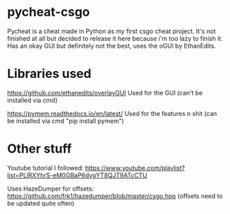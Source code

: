 
# pycheat-csgo
Pycheat is a cheat made in Python as my first csgo cheat project. It's not finished at all but decided to release it here because i'm too lazy to finish it.
Has an okay GUI but definitely not the best, uses the oGUI by EthanEdits.
# Libraries used
https://github.com/ethanedits/overlayGUI Used for the GUI (can't be installed via cmd)

https://pymem.readthedocs.io/en/latest/ Used for the features n shit (can be installed via cmd "pip install pymem")
# Other stuff
Youtube tutorial I followed: https://www.youtube.com/playlist?list=PLlRXYhrS-eM0GBaP6dvgYT8QJT9ATcCTU

Uses HazeDumper for offsets: https://github.com/frk1/hazedumper/blob/master/csgo.hpp (offsets need to be updated quite often)
